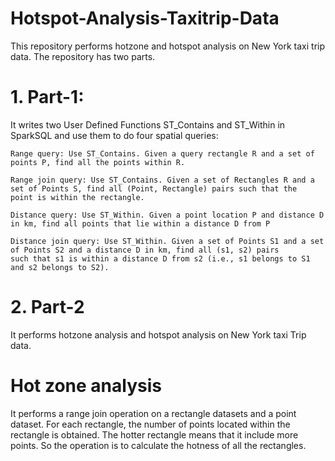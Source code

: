 # Hotspot-Analysis-Taxitrip-Data

This repository performs hotzone and hotspot analysis on New York taxi trip data. The repository has two parts.

# 1. Part-1:
It writes two User Defined Functions ST_Contains and ST_Within in SparkSQL and use them to do four spatial queries:

    Range query: Use ST_Contains. Given a query rectangle R and a set of points P, find all the points within R.
    
    Range join query: Use ST_Contains. Given a set of Rectangles R and a set of Points S, find all (Point, Rectangle) pairs such that the     point is within the rectangle.
    
    Distance query: Use ST_Within. Given a point location P and distance D in km, find all points that lie within a distance D from P
    
    Distance join query: Use ST_Within. Given a set of Points S1 and a set of Points S2 and a distance D in km, find all (s1, s2) pairs       such that s1 is within a distance D from s2 (i.e., s1 belongs to S1 and s2 belongs to S2).


# 2. Part-2
It performs hotzone analysis and hotspot analysis on New York taxi Trip data.

# Hot zone analysis

It performs a range join operation on a rectangle datasets and a point dataset. For each rectangle, the number of points located within the rectangle is obtained. The hotter rectangle means that it include more points. So the operation is to calculate the hotness of all the rectangles.
